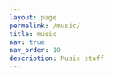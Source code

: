 ```yaml
---
layout: page
permalink: /music/
title: music
nav: true
nav_order: 10
description: Music stuff
---
```

